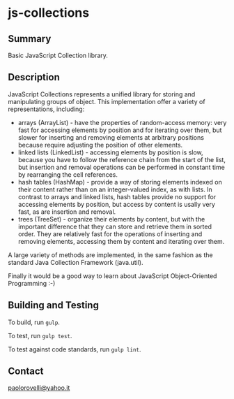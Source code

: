 # js-collections

## Summary    

Basic JavaScript Collection library.

## Description

JavaScript Collections represents a unified library for storing and manipulating groups of object. This implementation offer a variety of representations, including:
 - arrays (ArrayList) - have the properties of random-access memory: very fast for accessing elements by position and for iterating over them, but slower for inserting and removing elements at arbitrary positions because require adjusting the position of other elements.
 - linked lists (LinkedList) - accessing elements by position is slow, because you have to follow the reference chain from the start of the list, but insertion and removal operations can be performed in constant time by rearranging the cell references.
 - hash tables (HashMap) - provide a way of storing elements indexed on their content rather than on an integer-valued index, as with lists. In contrast to arrays and linked lists, hash tables provide no support for accessing elements by position, but access by content is usally very fast, as are insertion and removal.
 - trees (TreeSet) - organize their elements by content, but with the important difference that they can store and retrieve them in sorted order. They are relatively fast for the operations of inserting and removing elements, accessing them by content and iterating over them.

A large variety of methods are implemented, in the same fashion as the standard Java Collection Framework (java.util).

Finally it would be a good way to learn about JavaScript Object-Oriented Programming :-)

## Building and Testing

To build, run `gulp`.

To test, run `gulp test`.

To test against code standards, run `gulp lint`.

## Contact

paolorovelli@yahoo.it

